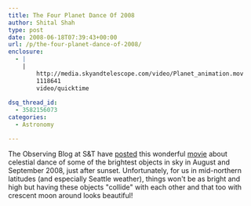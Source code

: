 ```yaml
---
title: The Four Planet Dance Of 2008
author: Shital Shah
type: post
date: 2008-06-18T07:39:43+00:00
url: /p/the-four-planet-dance-of-2008/
enclosure:
  - |
    |
        http://media.skyandtelescope.com/video/Planet_animation.mov
        1118641
        video/quicktime
        
dsq_thread_id:
  - 3582156073
categories:
  - Astronomy

---
```

The Observing Blog at S&T have [posted][1] this wonderful [movie][2] about celestial dance of some of the brightest objects in sky in August and September 2008, just after sunset. Unfortunately, for us in mid-northern latitudes (and especially Seattle weather), things won't be as bright and high but having these objects "collide" with each other and that too with crescent moon around looks beautiful!

 [1]: http://www.skyandtelescope.com/community/skyblog/observingblog/19981449.html
 [2]: http://media.skyandtelescope.com/video/Planet_animation.mov
